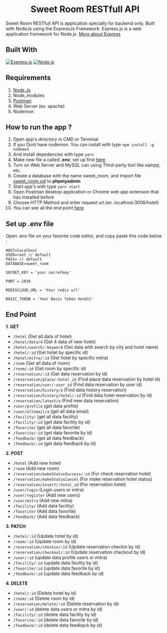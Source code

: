 <h1 align="center">Sweet Room RESTfull API</h1>

Sweet Room RESTfull API is application specially for backend only. Built with NodeJs using the ExpressJs Framework.
Express.js is a web application framework for Node.js. [More about Express](https://en.wikipedia.org/wiki/Express.js)
## Built With
[![Express.js](https://img.shields.io/badge/Express.js-4.17.1-orange.svg?style=rounded-square)](https://expressjs.com/en/starter/installing.html)
[![Node.js](https://img.shields.io/badge/Node.js-v.10.16-green.svg?style=rounded-square)](https://nodejs.org/)

## Requirements
1. <a href="https://nodejs.org/en/download/">Node Js</a>
2. Node_modules
3. <a href="https://www.getpostman.com/">Postman</a>
4. Web Server (ex. apache)
5. Nodemon

## How to run the app ?
1. Open app's directory in CMD or Terminal
2. If you Dont have nodemon. You can install with type `npm install -g nodemon`
3. And install depedencies with type `yarn`
4. Make new file a called **.env**, set up first [here](#set-up-env-file)
5. Turn on Web Server and MySQL can using Third-party tool like xampp, etc.
6. Create a database with the name sweet_room, and Import file [sweet_room.sql](sweet_room.sql) to **phpmyadmin**
7. Start app's with type `yarn start`
8. Open Postman desktop application or Chrome web app extension that has installed before
9. Choose HTTP Method and enter request url.(ex. localhost:3006/hotel)
10. You can see all the end point [here](#end-point)

## Set up .env file
Open .env file on your favorite code editor, and copy paste this code below :
```
HOST=localhost
USER=root // default
PASS= // default
DATABASE=sweet_room

SECRET_KEY = 'your secretkey'

PORT = 1010

REDISCLOUD_URL = 'Your redis url'

BASIC_TOKEN = 'Your Basic Token Xendit'
```

## End Point
**1. GET**
* `/hotel` (Get all data of hotel)
* `/hotel/data/4` (Get 4 data of new hotel)
* `/hotel/search/:keyword` (Get data with search by city and hotel name)
* `/hotel/:id` (Get hotel by specific id)
* `/hotel/mitra/:id` (Get hotel by specific mitra)
* `/room` (Get all data of room)
* `/room/:id` (Get room by specific id)
* `/reservation/:id` (Get data reservation by id)
* `/reservation/place/:hotel_id` (Find place data reservation by hotel id)
* `/reservation/user/:user_id` (Find data reservation by user id)
* `/reservation/history/a` (Find data history reservation)
* `/reservation/history/hotel/:id` (Find data hotel reservation by id)
* `/reservation/latest/a` (Find new data reservation)
* `/user/profile` (get data profile)
* `/user/allemail/a` (get all data email)
* `/facility/` (get all data facility)
* `/facility/:id` (get data facility by id)
* `/favorite/` (get all data favorite)
* `/favorite/:id` (get data favorite by id)
* `/feedback/` (get all data feedback)
* `/feedback/:id` (get data feedback by id)


**2. POST**
* `/hotel` (Add new hotel)
* `/room` (Add new room)
* `/reservation/makeStatusSuccess/:id` (For check reservation hotel)
* `/reservation/makeStatusCancel` (For make reservation hotel status)
* `/reservation/insert/:hotel_id` (For reservation hotel)
* `/user/login` (Login users or mitra)
* `/user/register` (Add new users)
* `/user/mitra` (Add new mitra)
* `/facility/` (Add data facility)
* `/favorite/` (Add data favorite)
* `/feedback/` (Add data feedback)


**3. PATCH**
* `/hotel/:id` (Update hotel by id)
* `/room/:id` (Update room by id)
* `/reservation/checkin/:id` (Update reservation checkin by id)
* `/reservation/checkout/:id` (Update reservation checkout by id)
* `/user/:id` (update data profile users or mitra)
* `/facility/:id` (update data facility by id)
* `/favorite/:id` (update data favorite by id)
* `/feedback/:id` (update data feedback by id)

**4. DELETE**
* `/hotel/:id` (Delete hotel by id)
* `/room/:id` (Delete room by id)
* `/reservation/delete/:id` (Delete reservation by id)
* `/user/:id` (delete data users or mitra by id)
* `/facility/:id` (delete data facility by id)
* `/favorite/:id` (delete data favorite by id)
* `/feedback/:id` (delete data feedback by id)
